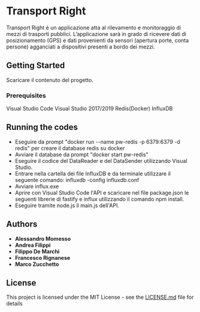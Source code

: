 # Transport Right

Transport Right è un applicazione atta al rilevamento e monitoraggio di mezzi di trasporti pubblici. L’applicazione sarà in grado di ricevere dati di posizionamento (GPS) e dati provenienti da sensori (apertura porte, conta persone) agganciati a dispositivi presenti a bordo dei mezzi.

## Getting Started

Scaricare il contenuto del progetto.

### Prerequisites

Visual Studio Code
Visual Studio 2017/2019
Redis(Docker)
InfluxDB

## Running the codes

- Eseguire da prompt "docker run --name pw-redis -p 6379:6379 -d redis" per creare il database redis su docker
- Avviare il database da prompt "docker start pw-redis"
- Eseguire il codice del DataReader e del DataSender utilizzando Visual Studio.
- Entrare nella cartella dei file InfluxDB e da terminale utilizzare il seguente comando: influxdb -config influxdb.conf
- Avviare influx.exe
- Aprire con Visual Studio Code l'API e scaricare nel file package.json le seguenti librerie di fastify e influx utilizzando il comando npm install.
- Eseguire tramite node.js il main.js dell'API.


## Authors

* **Alessandro Momesso**
* **Andrea Filippi**
* **Filippo De Marchi**
* **Francesco Rignanese**
* **Marco Zucchetto**

## License

This project is licensed under the MIT License - see the [LICENSE.md](LICENSE.md) file for details


